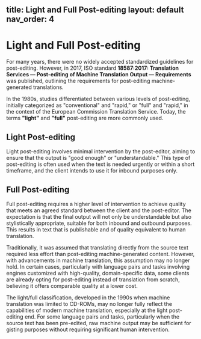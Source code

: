 title: Light and Full Post-editing
layout: default
nav_order: 4
---
# Light and Full Post-editing

For many years, there were no widely accepted standardized guidelines for post-editing. However, in 2017, ISO standard **18587:2017: Translation Services — Post-editing of Machine Translation Output — Requirements** was published, outlining the requirements for post-editing machine-generated translations.

In the 1980s, studies differentiated between various levels of post-editing, initially categorized as "conventional" and "rapid," or "full" and "rapid," in the context of the European Commission Translation Service. Today, the terms **"light"** and **"full"** post-editing are more commonly used.

## Light Post-editing

Light post-editing involves minimal intervention by the post-editor, aiming to ensure that the output is "good enough" or "understandable." This type of post-editing is often used when the text is needed urgently or within a short timeframe, and the client intends to use it for inbound purposes only.

## Full Post-editing

Full post-editing requires a higher level of intervention to achieve quality that meets an agreed standard between the client and the post-editor. The expectation is that the final output will not only be understandable but also stylistically appropriate, suitable for both inbound and outbound purposes. This results in text that is publishable and of quality equivalent to human translation.

Traditionally, it was assumed that translating directly from the source text required less effort than post-editing machine-generated content. However, with advancements in machine translation, this assumption may no longer hold. In certain cases, particularly with language pairs and tasks involving engines customized with high-quality, domain-specific data, some clients are already opting for post-editing instead of translation from scratch, believing it offers comparable quality at a lower cost.

The light/full classification, developed in the 1990s when machine translation was limited to CD-ROMs, may no longer fully reflect the capabilities of modern machine translation, especially at the light post-editing end. For some language pairs and tasks, particularly when the source text has been pre-edited, raw machine output may be sufficient for gisting purposes without requiring significant human intervention.
